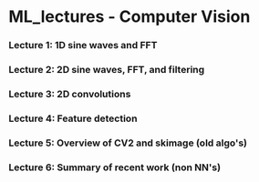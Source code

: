 # ML_lectures - Computer Vision

### Lecture 1: 1D sine waves and FFT

### Lecture 2: 2D sine waves, FFT, and filtering

### Lecture 3: 2D convolutions

### Lecture 4: Feature detection

### Lecture 5: Overview of CV2 and skimage (old algo's)

### Lecture 6: Summary of recent work (non NN's)

